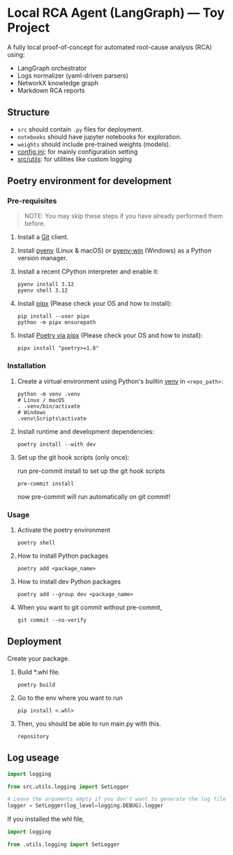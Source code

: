 # Local RCA Agent (LangGraph) — Toy Project

A fully local proof-of-concept for automated root-cause analysis (RCA) using:

- LangGraph orchestrator
- Logs normalizer (yaml-driven parsers)
- NetworkX knowledge graph
- Markdown RCA reports

## Structure

- `src` should contain `.py` files for deployment.
- `notebooks` should have jupyter notebooks for exploration.
- `weights` should include pre-trained weights (models).
- [config.ini](config.ini): for mainly configuration setting
- [src/utils](./src/utils/): for utilities like custom logging

## Poetry environment for development

### Pre-requisites
>
> NOTE: You may skip these steps if you have already performed them before.

1. Install a [Git](https://git-scm.com/) client.

2. Install [pyenv](https://github.com/pyenv/pyenv#installation) (Linux & macOS) or [pyenv-win](https://github.com/pyenv-win/pyenv-win#installation) (Windows) as a Python version manager.

3. Install a recent CPython interpreter and enable it:

    ```shell
    pyenv install 3.12
    pyenv shell 3.12
    ```

4. Install [pipx](https://github.com/pypa/pipx/#install-pipx) (Please check your OS and how to install):

    ```shell
    pip install --user pipx
    python -m pipx ensurepath

5. Install [Poetry via pipx](https://code.siemens.com/micore-templates/python-package/-/blob/main/CONTRIBUTING.md?ref_type=heads#:~:text=Install-,Poetry%20via%20pipx,-%3A) (Please check your OS and how to install):

    ```shell
    pipx install "poetry>=1.8"
    ```

### Installation

1. Create a virtual environment using Python's builtin [venv](https://docs.python.org/3/library/venv.html) in `<repo_path>`:

    ```shell
    python -m venv .venv
    # Linux / macOS
    . .venv/bin/activate
    # Windows
    .venv\Scripts\activate
    ```

2. Install runtime and development dependencies:

    ```shell
    poetry install --with dev
    ```

3. Set up the git hook scripts (only once):

    run pre-commit install to set up the git hook scripts

    ```shell
    pre-commit install
    ```

    now pre-commit will run automatically on git commit!

### Usage

1. Activate the poetry environment

    ```shell
    poetry shell
    ```

2. How to install Python packages

    ```shell
    poetry add <package_name>
    ```

3. How to install dev Python packages

    ```shell
    poetry add --group dev <package_name>
    ```

4. When you want to git commit without pre-commit,

    ```shell
    git commit --no-verify
    ```

## Deployment

Create your package.

1. Build *.whl file.

    ```shell
    poetry build
    ```

2. Go to the env where you want to run

    ```shell
    pip install <.whl>
    ```

3. Then, you should be able to run main.py with this.

    ```shell
    repository
    ```

## Log useage

```python
import logging

from src.utils.logging import SetLogger

# Leave the arguments empty if you don't want to generate the log file
logger = SetLogger(log_level=logging.DEBUG).logger
```

If you installed the whl file,

```python
import logging

from .utils.logging import SetLogger
```
